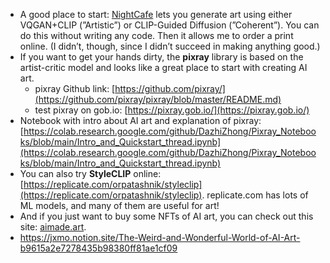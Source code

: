 - A good place to start: [NightCafe](https://creator.nightcafe.studio/) lets you generate art using either VQGAN+CLIP (”Artistic”) or CLIP-Guided Diffusion (”Coherent”). You can do this without writing any code. Then it allows me to order a print online. (I didn’t, though, since I didn’t succeed in making anything good.)
- If you want to get your hands dirty, the **pixray** library is based on the artist-critic model and looks like a great place to start with creating AI art.
	- pixray Github link: [https://github.com/pixray/](https://github.com/pixray/pixray/blob/master/README.md)
	- test pixray on gob.io: [https://pixray.gob.io/](https://pixray.gob.io/)
- Notebook with intro about AI art and explanation of pixray: [https://colab.research.google.com/github/DazhiZhong/Pixray_Notebooks/blob/main/Intro_and_Quickstart_thread.ipynb](https://colab.research.google.com/github/DazhiZhong/Pixray_Notebooks/blob/main/Intro_and_Quickstart_thread.ipynb)
- You can also try **StyleCLIP** online: [https://replicate.com/orpatashnik/styleclip](https://replicate.com/orpatashnik/styleclip). replicate.com has lots of ML models, and many of them are useful for art!
- And if you just want to buy some NFTs of AI art, you can check out this site: [aimade.art](https://aimade.art/).
- https://jxmo.notion.site/The-Weird-and-Wonderful-World-of-AI-Art-b9615a2e7278435b98380ff81ae1cf09